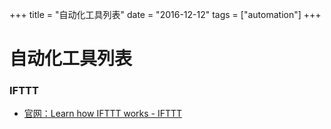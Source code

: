 +++
title = "自动化工具列表"
date = "2016-12-12"
tags = ["automation"]
+++

# 自动化工具列表

### IFTTT

* [官网：Learn how IFTTT works - IFTTT](https://ifttt.com/)

